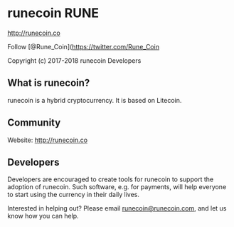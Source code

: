 # runecoin RUNE

http://runecoin.co

Follow [@Rune_Coin](https://twitter.com/Rune_Coin

Copyright (c) 2017-2018 runecoin Developers


## What is runecoin?

runecoin is a hybrid cryptocurrency. It is based on Litecoin.


## Community

Website: http://runecoin.co


## Developers

Developers are encouraged to create tools for runecoin to support the adoption of runecoin. Such software, e.g. for payments, will help everyone to start using the currency in their daily lives.

Interested in helping out? Please email runecoin@runecoin.com, and let us know how you can help.
